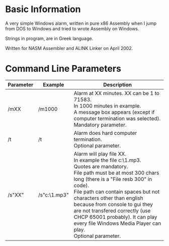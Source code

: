 # Basic Information
A very simple Windows alarm, written in pure x86 Assembly when I jump from DOS to Windows and tried to wrote Assembly on Windows.

Strings in program, are in Greek language.

Written for NASM Assembler and ALINK Linker on April 2002.

# Command Line Parameters

|Parameter|Example     |Description|
|---------|------------|-----------|
|/mXX     |/m1000      |Alarm at XX minutes. XX can be 1 to 71583.<br>In 1000 minutes in example.<br>A message box appears (except if computer termination was selected).<br>Mandatory parameter.|
|/t       |/t          |Alarm does hard computer termination.<br>Optional parameter.|
|/s"XX"   |/s"c:\1.mp3"|Alarm will play file XX.<br>In example the file c:\1.mp3.<br>Quotes are mandatory.<br>File path must be at most 300 chars long (there is a "File resb 300" in code).<br>File path can contain spaces but not characters other than english because from console to gui they are not transfered correctly (use CHCP 65001 probably). It can play every file Windows Media Player can play.<br>Optional parameter.|
